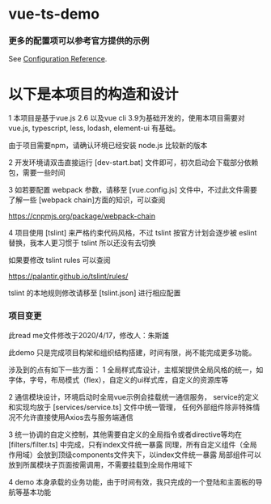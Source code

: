 # vue-ts-demo

### 更多的配置项可以参考官方提供的示例
See [Configuration Reference](https://cli.vuejs.org/config/).

# 以下是本项目的构造和设计
1 本项目是基于vue.js 2.6 以及vue cli 3.9为基础开发的，使用本项目需要对 vue.js, typescript, less, lodash, element-ui 有基础。

由于项目需要npm，请确认环境已经安装 node.js 比较新的版本

2 开发环境请双击直接运行 [dev-start.bat] 文件即可，初次启动会下载部分依赖包，需要一些时间

3 如若要配置 webpack 参数，请移至 [vue.config.js] 文件中，不过此文件需要了解一些 [webpack chain]方面的知识，可以查阅

https://cnpmjs.org/package/webpack-chain

4 项目使用 [tslint] 来严格约束代码风格，不过 tslint 按官方计划会逐步被 eslint 替换，我本人更习惯于 tslint 所以还没有去切换

如果要修改 tslint rules 可以查阅

https://palantir.github.io/tslint/rules/

tslint 的本地规则修改请移至 [tslint.json] 进行相应配置

### 项目变更

此read me文件修改于2020/4/17，修改人：朱斯雄

此demo 只是完成项目构架和组织结构搭建，时间有限，尚不能完成更多功能。

涉及到的点有如下一些方面：
1 全局样式库设计，主框架提供全局风格的统一，如字体，字号，布局模式（flex），自定义的ui样式库，自定义的资源库等

2 通信模块设计，环境启动时全局vue示例会挂载统一通信服务，
  service的定义和实现均放于 [services/service.ts] 文件中统一管理，
  任何外部组件除非特殊情况不允许直接使用Axios去与服务端通信

3 统一协调的自定义控制，其他需要自定义的全局指令或者directive等均在 [filters/filter.ts] 中完成，只有index文件统一暴露
  同理，所有自定义组件（全局作用域）会放到顶级components文件夹下，以index文件统一暴露
  局部组件可以放到所属模块子页面按需调用，不需要挂载到全局作用域下

4 demo 本身承载的业务功能，由于时间有效，我只完成的一个登陆和主面板的导航等基本功能
